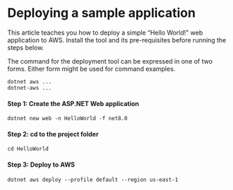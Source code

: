 # Deploying a sample application

This article teaches you how to deploy a simple “Hello World!" web application to AWS. Install the tool and its pre-requisites before running the steps below.

The command for the deployment tool can be expressed in one of two forms. Either form might be used for command examples.

```
dotnet aws ...
dotnet-aws ...
```

#### Step 1: Create the ASP.NET Web application

```
dotnet new web -n HelloWorld -f net8.0
```

#### Step 2: cd to the project folder

```
cd HelloWorld
```

#### Step 3: Deploy to AWS

```
dotnet aws deploy --profile default --region us-east-1
```

